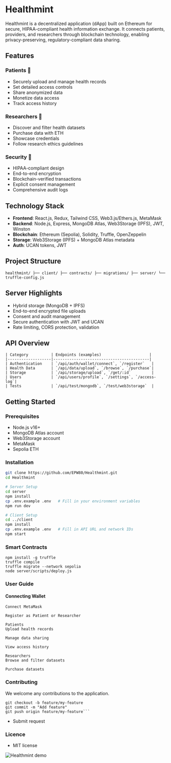 # Healthmint

Healthmint is a decentralized application (dApp) built on Ethereum for secure, HIPAA-compliant health information exchange. It connects patients, providers, and researchers through blockchain technology, enabling privacy-preserving, regulatory-compliant data sharing.

## Features

### Patients 👤

- Securely upload and manage health records
- Set detailed access controls
- Share anonymized data
- Monetize data access
- Track access history

### Researchers 🔬

- Discover and filter health datasets
- Purchase data with ETH
- Showcase credentials
- Follow research ethics guidelines

### Security 🔐

- HIPAA-compliant design
- End-to-end encryption
- Blockchain-verified transactions
- Explicit consent management
- Comprehensive audit logs

## Technology Stack

- **Frontend**: React.js, Redux, Tailwind CSS, Web3.js/Ethers.js, MetaMask
- **Backend**: Node.js, Express, MongoDB Atlas, Web3Storage (IPFS), JWT, Winston
- **Blockchain**: Ethereum (Sepolia), Solidity, Truffle, OpenZeppelin
- **Storage**: Web3Storage (IPFS) + MongoDB Atlas metadata
- **Auth**: UCAN tokens, JWT

## Project Structure

```
healthmint/ ├── client/ ├── contracts/ ├── migrations/ ├── server/ └── truffle-config.js
```

## Server Highlights

- Hybrid storage (MongoDB + IPFS)
- End-to-end encrypted file uploads
- Consent and audit management
- Secure authentication with JWT and UCAN
- Rate limiting, CORS protection, validation

## API Overview

```
| Category          | Endpoints (examples)                     |
|-------------------|------------------------------------------|
| Authentication    | `/api/auth/wallet/connect`, `/register`   |
| Health Data       | `/api/data/upload`, `/browse`, `/purchase`|
| Storage           | `/api/storage/upload`, `/get/:id`         |
| Users             | `/api/users/profile`, `/settings`, `/access-log`|
| Tests             | `/api/test/mongodb`, `/test/web3storage`  |
```

## Getting Started

### Prerequisites

- Node.js v16+
- MongoDB Atlas account
- Web3Storage account
- MetaMask
- Sepolia ETH

### Installation

```bash
git clone https://github.com/EPW80/Healthmint.git
cd Healthmint

# Server Setup
cd server
npm install
cp .env.example .env   # Fill in your environment variables
npm run dev

# Client Setup
cd ../client
npm install
cp .env.example .env   # Fill in API URL and network IDs
npm start

```

### Smart Contracts

```
npm install -g truffle
truffle compile
truffle migrate --network sepolia
node server/scripts/deploy.js
```

### User Guide

#### Connecting Wallet

```
Connect MetaMask

Register as Patient or Researcher

Patients
Upload health records

Manage data sharing

View access history

Researchers
Browse and filter datasets

Purchase datasets
```

### Contributing

We welcome any contributions to the application.

````
git checkout -b feature/my-feature
git commit -m "Add feature"
git push origin feature/my-feature```
````

- Submit request

### Licence

- MIT license

![Healthmint demo](./client/public/images/0411.gif)
